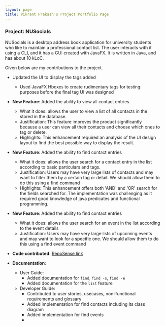 ```yaml
---
layout: page
title: Vikrant Prakash's Project Portfolio Page
---
```


### Project: NUSocials

NUSocials is a desktop address book application for university students who like to maintain a professional contact list. The user interacts with it using a CLI, and it has a GUI created with JavaFX. It is written in Java, and has about 10 kLoC.

Given below are my contributions to the project.

* Updated the UI to display the tags added
  * Used JavaFX Hboxes to create rudimentary tags for testing purposes before the final tag UI was designed

* **New Feature**: Added the ability to view all contact entries.
    * What it does: allows the user to view a list of all contacts in the stored in the database.
    * Justification: This feature improves the product significantly because a user can view all their contacts and choose which ones to tag or delete.
    * Highlights: This enhancement required an analysis of the UI design layout to find the best possible way to display the result.

* **New Feature**: Added the ability to find contact entries
    * What it does: allows the user search for a contact entry in the list according to basic particulars and tags.
    * Justification:  Users may have very large lists of contacts and may want to filter them by a certain tag or detail. We should allow them to do this using a find command
    * Highlights: This enhancement offers both 'AND' and 'OR' search for the fields searched for. The implementation was challenging as it required good knowledge of java predicates and functional programming.

* **New Feature**: Added the ability to find contact entries
    * What it does: allows the user search for an event in the list according to the event details
    * Justification:  Users may have very large lists of upcoming events and may want to look for a specific one.  We should allow them to do this using a find event command


* **Code contributed**: [RepoSense link](https://nus-cs2103-ay2122s2.github.io/tp-dashboard/?search=viki0526&breakdown=true&sort=groupTitle&sortWithin=title&since=2022-02-18&timeframe=commit&mergegroup=&groupSelect=groupByRepos&checkedFileTypes=docs~functional-code~test-code~other&tabOpen=true&tabType=authorship&tabAuthor=viki0526&tabRepo=AY2122S2-CS2103T-W11-1%2Ftp%5Bmaster%5D&authorshipIsMergeGroup=false&authorshipFileTypes=docs~functional-code~test-code&authorshipIsBinaryFileTypeChecked=false)

* **Documentation**:
    * User Guide:
      * Added documentation for `find`, `find -s`, `find -e`
      * Added documentation for the `list` feature
    * Developer Guide:
      * Contributed to user stories, usecases, non-functional requirements and glossary
      * Added implementation for find contacts including its class diagram
      * Added implementation for find events
      * 


